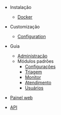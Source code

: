 - Instalação
  - [Docker](install-docker.md)

- Customização
  - [Configuration](configuration.md)

- Guia
  - [Administração](administration.md)
  - Módulos padrões
    - [Configurações](module-settings.md)
    - [Triagem](module-triage.md)
    - [Monitor](module-monitor.md)
    - [Atendimento](module-attendance.md)
    - [Usuários](module-users.md)

- [Painel web](painel-web.md)

- [API](api.md)
